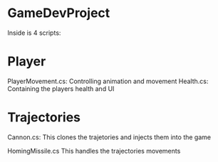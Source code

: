 # GameDevProject
Inside is 4 scripts:

# Player
PlayerMovement.cs: Controlling animation and movement
Health.cs: Containing the players health and UI

# Trajectories
Cannon.cs: This clones the trajetories and injects them into the game

HomingMissile.cs This handles the trajectories movements
